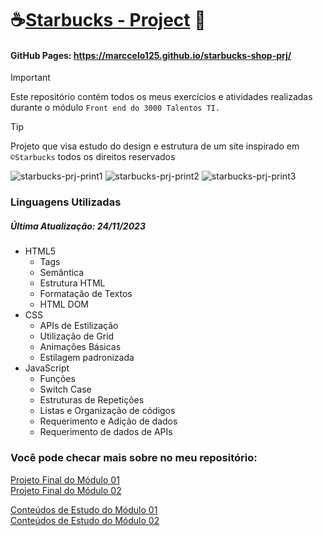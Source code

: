 # ☕[Starbucks - Project](https://marccelo125.github.io/starbucks-shop-prj/) 🐲
#### GitHub Pages: https://marccelo125.github.io/starbucks-shop-prj/

> [!IMPORTANT]
> Este repositório contém todos os meus exercícios e atividades realizadas durante o módulo `Front end do 3000 Talentos TI.`</br>

> [!Tip]
>Projeto que visa estudo do design e estrutura de um site inspirado em `©Starbucks` todos os direitos reservados

![starbucks-prj-print1](https://github.com/Marccelo125/starbucks-shop-prj/assets/127633664/df05de1d-b189-4e2e-a5ba-f8948d18d672)
![starbucks-prj-print2](https://github.com/Marccelo125/starbucks-shop-prj/assets/127633664/3431a860-e614-472c-8d27-f9001ebbe580)
![starbucks-prj-print3](https://github.com/Marccelo125/starbucks-shop-prj/assets/127633664/30f91be0-0219-47d7-8772-475b50499be9)

### Linguagens Utilizadas <br />
##### Última Atualização: 24/11/2023
- HTML5
    - Tags
    - Semântica
    - Estrutura HTML
    - Formatação de Textos
    - HTML DOM
- CSS
    - APIs de Estilização
    - Utilização de Grid
    - Animações Básicas
    - Estilagem padronizada
- JavaScript
    - Funções
    - Switch Case
    - Estruturas de Repetições
    - Listas e Organização de códigos
    - Requerimento e Adição de dados
    - Requerimento de dados de APIs

### Você pode checar mais sobre no meu repositório:</br>

[Projeto Final do Módulo 01](https://github.com/Marccelo125/prj-final-m1-talentos-ti) </br>
[Projeto Final do Módulo 02](https://github.com/Marccelo125/starbucks-shop-prj) </br>

[Conteúdos de Estudo do Módulo 01](https://github.com/Marccelo125/3000-talentos-ti) </br>
[Conteúdos de Estudo do Módulo 02](https://github.com/Marccelo125/front-end-talentos-ti)
